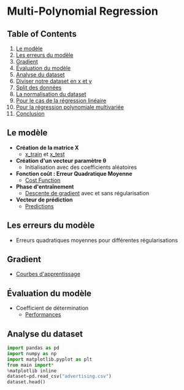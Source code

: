 # Multi-Polynomial Regression

## Table of Contents
1. [Le modèle](#le-modèle)
2. [Les erreurs du modèle](#les-erreurs-du-modèle)
3. [Gradient](#gradient)
4. [Évaluation du modèle](#évaluation-du-modèle)
5. [Analyse du dataset](#analyse-du-dataset)
6. [Diviser notre dataset en x et y](#diviser-notre-dataset-en-x-et-y)
7. [Split des données](#split-des-données)
8. [La normalisation du dataset](#la-normalisation-du-dataset)
9. [Pour le cas de la régression linéaire](#pour-le-cas-de-la-régression-linéaire)
10. [Pour la régression polynomiale multivariée](#pour-la-régression-polynomiale-multivariée)
11. [Conclusion](#conclusion)

## Le modèle
- **Création de la matrice X**
  - [x_train](#) et [x_test](#)
- **Création d'un vecteur paramètre θ**
  - Initialisation avec des coefficients aléatoires
- **Fonction coût : Erreur Quadratique Moyenne**
  - [Cost Function](#)
- **Phase d'entraînement**
  - [Descente de gradient](#) avec et sans régularisation
- **Vecteur de prédiction**
  - [Predictions](#)

## Les erreurs du modèle
- Erreurs quadratiques moyennes pour différentes régularisations

## Gradient
- [Courbes d'apprentissage](#)

## Évaluation du modèle
- Coefficient de détermination
  - [Performances](#)

## Analyse du dataset
```python
import pandas as pd
import numpy as np
import matplotlib.pyplot as plt
from main import*
%matplotlib inline
dataset=pd.read_csv("advertising.csv")
dataset.head()
